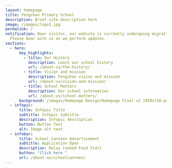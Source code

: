 ```yaml
---
layout: homepage
title: Fengshan Primary School
description: Brief site description here
image: /images/logo1.jpg
permalink: /
notification: Dear visitor, our website is currently undergoing migration.
  Please bear with us as we perform updates.
sections:
  - hero:
      key_highlights:
        - title: Our History
          description: Learn our school history
          url: /about-us/the-history/
        - title: Vision and mission
          description: Fengshan vision and mission
          url: /about-us/vision-and-mission/
        - title: School Matters
          description: Our school information
          url: /about-us/school-matters/
      background: /images/Homepage Design/Homepage Final v2 1920x720.png
  - infopic:
      title: Infopic Title
      subtitle: Infopic Subtitle
      description: Infopic description
      button: Button Text
      alt: Image alt text
  - infobar:
      title: School Canteen Advertisement
      subtitle: Application Open
      description: Malay Cooked Food Stall
      button: "Click here "
      url: /about-us/schoolcanteen/
---
```

